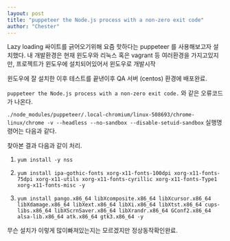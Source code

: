 ```yaml
---
layout: post
title: "puppeteer the Node.js process with a non-zero exit code"
author: "Chester"
---
```


Lazy loading 싸이트를 긁어오기위해 요즘 핫하다는 puppeteer 를 사용해보고자 설치했다.
내 개발환경은 현재 윈도우와 리눅스 혹은 vagrant 등 여러환경을 가지고있지만, 프로젝트가 윈도우에 설치되어있어서 윈도우로 개발시작

윈도우에 잘 설치한 이후 테스트를 끝낸이후 QA 서버 (centos) 환경에 배포완료.

`puppeteer the Node.js process with a non-zero exit code.` 와 같은 오류코드가 나온다.


`./node_modules/puppeteer/.local-chromium/linux-508693/chrome-linux/chrome -v --headless --no-sandbox --disable-setuid-sandbox` 실행명령어는 다음과 같다.

찾아본 결과 다음과 같이 처리. 

1. `yum install -y nss`


2. `yum install ipa-gothic-fonts xorg-x11-fonts-100dpi xorg-x11-fonts-75dpi xorg-x11-utils xorg-x11-fonts-cyrillic xorg-x11-fonts-Type1 xorg-x11-fonts-misc -y`


3. `yum install pango.x86_64 libXcomposite.x86_64 libXcursor.x86_64 libXdamage.x86_64 libXext.x86_64 libXi.x86_64 libXtst.x86_64 cups-libs.x86_64 libXScrnSaver.x86_64 libXrandr.x86_64 GConf2.x86_64 alsa-lib.x86_64 atk.x86_64 gtk3.x86_64 -y`


무슨 설치가 이렇게 많이빠져있는지는 모르겠지만 정상동작확인완료.


